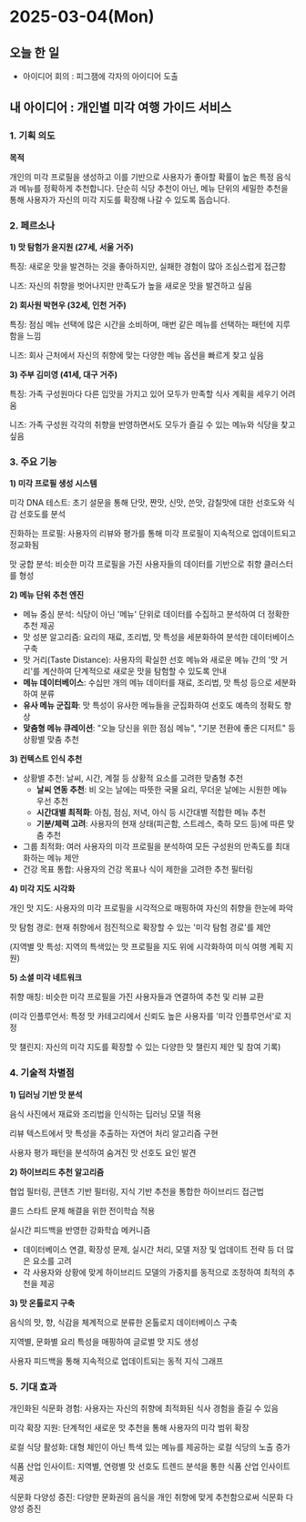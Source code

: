 # 2025-03-04(Mon)
## 오늘 한 일 
- 아이디어 회의 : 피그잼에 각자의 아이디어 도출 


## 내 아이디어 : 개인별 미각 여행 가이드 서비스
### 1. 기획 의도


**목적**

개인의 미각 프로필을 생성하고 이를 기반으로 사용자가 좋아할 확률이 높은 특정 음식과 메뉴를 정확하게 추천합니다. 단순히 식당 추천이 아닌, 메뉴 단위의 세밀한 추천을 통해 사용자가 자신의 미각 지도를 확장해 나갈 수 있도록 돕습니다.

### 2. 페르소나

**1) 맛 탐험가 윤지원 (27세, 서울 거주)**

특징: 새로운 맛을 발견하는 것을 좋아하지만, 실패한 경험이 많아 조심스럽게 접근함

니즈: 자신의 취향을 벗어나지만 만족도가 높을 새로운 맛을 발견하고 싶음

**2) 회사원 박현우 (32세, 인천 거주)**

특징: 점심 메뉴 선택에 많은 시간을 소비하며, 매번 같은 메뉴를 선택하는 패턴에 지루함을 느낌

니즈: 회사 근처에서 자신의 취향에 맞는 다양한 메뉴 옵션을 빠르게 찾고 싶음

**3) 주부 김미영 (41세, 대구 거주)**

특징: 가족 구성원마다 다른 입맛을 가지고 있어 모두가 만족할 식사 계획을 세우기 어려움

니즈: 가족 구성원 각각의 취향을 반영하면서도 모두가 즐길 수 있는 메뉴와 식당을 찾고 싶음

### 3. 주요 기능

**1) 미각 프로필 생성 시스템**

미각 DNA 테스트: 초기 설문을 통해 단맛, 짠맛, 신맛, 쓴맛, 감칠맛에 대한 선호도와 식감 선호도를 분석

진화하는 프로필: 사용자의 리뷰와 평가를 통해 미각 프로필이 지속적으로 업데이트되고 정교화됨

맛 궁합 분석: 비슷한 미각 프로필을 가진 사용자들의 데이터를 기반으로 취향 클러스터를 형성

**2) 메뉴 단위 추천 엔진**

- 메뉴 중심 분석: 식당이 아닌 '메뉴' 단위로 데이터를 수집하고 분석하여 더 정확한 추천 제공
- 맛 성분 알고리즘: 요리의 재료, 조리법, 맛 특성을 세분화하여 분석한 데이터베이스 구축
- 맛 거리(Taste Distance): 사용자의 확실한 선호 메뉴와 새로운 메뉴 간의 '맛 거리'를 계산하여 단계적으로 새로운 맛을 탐험할 수 있도록 안내
- **메뉴 데이터베이스**: 수십만 개의 메뉴 데이터를 재료, 조리법, 맛 특성 등으로 세분화하여 분류
- **유사 메뉴 군집화**: 맛 특성이 유사한 메뉴들을 군집화하여 선호도 예측의 정확도 향상
- **맞춤형 메뉴 큐레이션**: "오늘 당신을 위한 점심 메뉴", "기분 전환에 좋은 디저트" 등 상황별 맞춤 추천

**3) 컨텍스트 인식 추천**

- 상황별 추천: 날씨, 시간, 계절 등 상황적 요소를 고려한 맞춤형 추천
    - **날씨 연동 추천**: 비 오는 날에는 따뜻한 국물 요리, 무더운 날에는 시원한 메뉴 우선 추천
    - **시간대별 최적화**: 아침, 점심, 저녁, 야식 등 시간대별 적합한 메뉴 추천
    - **기분/체력 고려**: 사용자의 현재 상태(피곤함, 스트레스, 축하 모드 등)에 따른 맞춤 추천
- 그룹 최적화: 여러 사용자의 미각 프로필을 분석하여 모든 구성원의 만족도를 최대화하는 메뉴 제안
- 건강 목표 통합: 사용자의 건강 목표나 식이 제한을 고려한 추천 필터링

**4) 미각 지도 시각화**

개인 맛 지도: 사용자의 미각 프로필을 시각적으로 매핑하여 자신의 취향을 한눈에 파악

맛 탐험 경로: 현재 취향에서 점진적으로 확장할 수 있는 '미각 탐험 경로'를 제안

(지역별 맛 특성: 지역의 특색있는 맛 프로필을 지도 위에 시각화하여 미식 여행 계획 지원)

**5) 소셜 미각 네트워크**

취향 매칭: 비슷한 미각 프로필을 가진 사용자들과 연결하여 추천 및 리뷰 교환

(미각 인플루언서: 특정 맛 카테고리에서 신뢰도 높은 사용자를 '미각 인플루언서'로 지정

맛 챌린지: 자신의 미각 지도를 확장할 수 있는 다양한 맛 챌린지 제안 및 참여 기록)

### 4. 기술적 차별점

**1) 딥러닝 기반 맛 분석**

음식 사진에서 재료와 조리법을 인식하는 딥러닝 모델 적용

리뷰 텍스트에서 맛 특성을 추출하는 자연어 처리 알고리즘 구현

사용자 평가 패턴을 분석하여 숨겨진 맛 선호도 요인 발견

**2) 하이브리드 추천 알고리즘**

협업 필터링, 콘텐츠 기반 필터링, 지식 기반 추천을 통합한 하이브리드 접근법

콜드 스타트 문제 해결을 위한 전이학습 적용

실시간 피드백을 반영한 강화학습 메커니즘

- 데이터베이스 연결, 확장성 문제, 실시간 처리, 모델 저장 및 업데이트 전략 등 더 많은 요소를 고려
- 각 사용자와 상황에 맞게 하이브리드 모델의 가중치를 동적으로 조정하여 최적의 추천을 제공

**3) 맛 온톨로지 구축**

음식의 맛, 향, 식감을 체계적으로 분류한 온톨로지 데이터베이스 구축

지역별, 문화별 요리 특성을 매핑하여 글로벌 맛 지도 생성

사용자 피드백을 통해 지속적으로 업데이트되는 동적 지식 그래프

### 5. 기대 효과

개인화된 식문화 경험: 사용자는 자신의 취향에 최적화된 식사 경험을 즐길 수 있음

미각 확장 지원: 단계적인 새로운 맛 추천을 통해 사용자의 미각 범위 확장

로컬 식당 활성화: 대형 체인이 아닌 특색 있는 메뉴를 제공하는 로컬 식당의 노출 증가

식품 산업 인사이트: 지역별, 연령별 맛 선호도 트렌드 분석을 통한 식품 산업 인사이트 제공

식문화 다양성 증진: 다양한 문화권의 음식을 개인 취향에 맞게 추천함으로써 식문화 다양성 증진